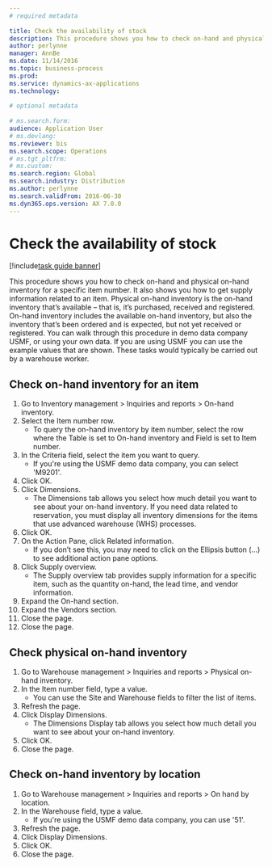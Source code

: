 ```yaml
--- 
# required metadata 
 
title: Check the availability of stock
description: This procedure shows you how to check on-hand and physical on-hand inventory for a specific item number. 
author: perlynne
manager: AnnBe 
ms.date: 11/14/2016
ms.topic: business-process 
ms.prod:  
ms.service: dynamics-ax-applications 
ms.technology:  
 
# optional metadata 
 
# ms.search.form:   
audience: Application User 
# ms.devlang:  
ms.reviewer: bis
ms.search.scope: Operations 
# ms.tgt_pltfrm:  
# ms.custom:  
ms.search.region: Global
ms.search.industry: Distribution
ms.author: perlynne
ms.search.validFrom: 2016-06-30 
ms.dyn365.ops.version: AX 7.0.0 
---
```

# Check the availability of stock

[!include[task guide banner](../../includes/task-guide-banner.md)]

This procedure shows you how to check on-hand and physical on-hand inventory for a specific item number. It also shows you how to get supply information related to an item. Physical on-hand inventory is the on-hand inventory that’s available – that is, it’s purchased, received and registered. On-hand inventory includes the available on-hand inventory, but also the inventory that’s been ordered and is expected, but not yet received or registered. You can walk through this procedure in demo data company USMF, or using your own data. If you are using USMF you can use the example values that are shown. These tasks would typically be carried out by a warehouse worker.


## Check on-hand inventory for an item
1. Go to Inventory management > Inquiries and reports > On-hand inventory.
2. Select the Item number row.
    * To query the on-hand inventory by item number, select the row where the Table is set to On-hand inventory and Field is set to Item number.  
3. In the Criteria field, select the item you want to query.
    * If you're using the USMF demo data company, you can select 'M9201'.  
4. Click OK.
5. Click Dimensions.
    * The Dimensions tab allows you select how much detail you want to see about your on-hand inventory. If you need data related to reservation, you must display all inventory dimensions for the items that use advanced warehouse (WHS) processes.  
6. Click OK.
7. On the Action Pane, click Related information.
    * If you don’t see this, you may need to click on the Ellipsis button (…) to see additional action pane options.  
8. Click Supply overview.
    * The Supply overview tab provides supply information for a specific item, such as the quantity on-hand, the lead time, and vendor information.  
9. Expand the On-hand section.
10. Expand the Vendors section.
11. Close the page.
12. Close the page.

## Check physical on-hand inventory
1. Go to Warehouse management > Inquiries and reports > Physical on-hand inventory.
2. In the Item number field, type a value.
    * You can use the Site and Warehouse fields to filter the list of items.  
3. Refresh the page.
4. Click Display Dimensions.
    * The Dimensions Display tab allows you select how much detail you want to see about your on-hand inventory.  
5. Click OK.
6. Close the page.

## Check on-hand inventory by location
1. Go to Warehouse management > Inquiries and reports > On hand by location.
2. In the Warehouse field, type a value.
    * If you're using the USMF demo data company, you can use '51'.  
3. Refresh the page.
4. Click Display Dimensions.
5. Click OK.
6. Close the page.


